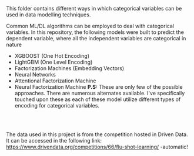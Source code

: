 This folder contains different ways in which categorical variables can be used in data modelling techniques. <br>

Common ML/DL algorithms can be employed to deal with categorical variables. In this repository, the following models were built to predict the dependent variable, where all the independent variables are categorical in nature <br>
* XGBOOST (One Hot Encoding)
* LightGBM (One Level Encoding)
* Factorization Machines (Embedding Vectors)
* Neural Networks
* Attentional Factorization Machine
* Neural Factorization Machine
**P.S:** These are only few of the possible approaches. There are numerous alternates available. I've specifically touched upon these as each of these model utilize different types of encoding for categorical variables.

<br>
<br>


The data used in this project is from the competition hosted in Driven Data. It can be accessed in the following link:
https://www.drivendata.org/competitions/66/flu-shot-learning/ -automatic!
